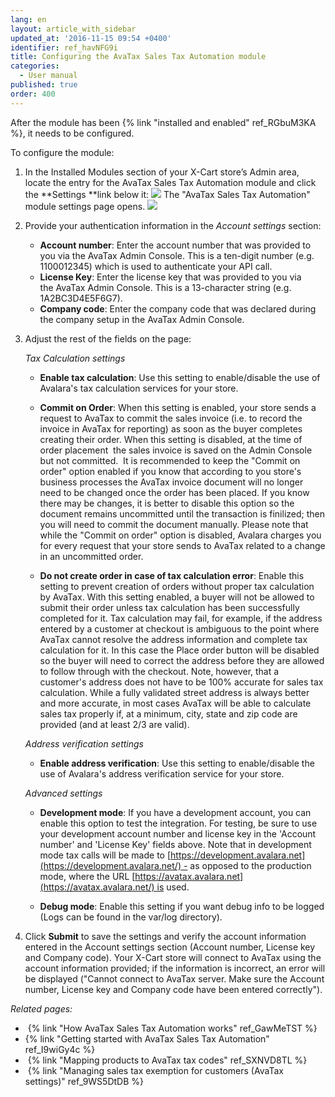 ```yaml
---
lang: en
layout: article_with_sidebar
updated_at: '2016-11-15 09:54 +0400'
identifier: ref_havNFG9i
title: Configuring the AvaTax Sales Tax Automation module
categories:
  - User manual
published: true
order: 400
---
```



After the module has been {% link "installed and enabled" ref_RGbuM3KA %}, it needs to be configured.

To configure the module:

1.  In the Installed Modules section of your X-Cart store’s Admin area, locate the entry for the AvaTax Sales Tax Automation module and click the **Settings **link below it:
    ![]({{site.baseurl}}/attachments/8749239/8717991.png)
    The "AvaTax Sales Tax Automation" module settings page opens.
    ![]({{site.baseurl}}/attachments/8749239/8717393.png)
2.  Provide your authentication information in the _Account settings_ section:

    *   **Account number**: Enter the account number that was provided to you via the AvaTax Admin Console. This is a ten-digit number (e.g. 1100012345) which is used to authenticate your API call.
    *   **License Key**: Enter the license key that was provided to you via the AvaTax Admin Console. This is a 13-character string (e.g. 1A2BC3D4E5F6G7).
    *   **Company code**: Enter the company code that was declared during the company setup in the AvaTax Admin Console. 
3.  Adjust the rest of the fields on the page:

    _Tax Calculation settings_
    
    *   **Enable tax calculation**: Use this setting to enable/disable the use of Avalara's tax calculation services for your store.
    *   **Commit on Order**: When this setting is enabled, your store sends a request to AvaTax to commit the sales invoice (i.e. to record the invoice in AvaTax for reporting) as soon as the buyer completes creating their order. When this setting is disabled, at the time of order placement  the sales invoice is saved on the Admin Console but not committed.  It is recommended to keep the "Commit on order" option enabled if you know that according to you store's business processes the AvaTax invoice document will no longer need to be changed once the order has been placed. If you know there may be changes, it is better to disable this option so the document remains uncommitted until the transaction is finilized; then you will need to commit the document manually. Please note that while the "Commit on order" option is disabled, Avalara charges you for every request that your store sends to AvaTax related to a change in an uncommitted order. 

    *   **Do not create order in case of tax calculation error**: Enable this setting to prevent creation of orders without proper tax calculation by AvaTax. With this setting enabled, a buyer will not be allowed to submit their order unless tax calculation has been successfully completed for it. Tax calculation may fail, for example, if the address entered by a customer at checkout is ambiguous to the point where AvaTax cannot resolve the address information and complete tax calculation for it. In this case the Place order button will be disabled so the buyer will need to correct the address before they are allowed to follow through with the checkout. Note, however, that a customer's address does not have to be 100% accurate for sales tax calculation. While a fully validated street address is always better and more accurate, in most cases AvaTax will be able to calculate sales tax properly if, at a minimum, city, state and zip code are provided (and at least 2/3 are valid).

    _Address verification settings_
    
    *   **Enable address verification**: Use this setting to enable/disable the use of Avalara's address verification service for your store.
    
    _Advanced settings_
    
    *   **Development mode**: If you have a development account, you can enable this option to test the integration. For testing, be sure to use your development account number and license key in the 'Account number' and 'License Key' fields above. Note that in development mode tax calls will be made to [https://development.avalara.net](https://development.avalara.net/) - as opposed to the production mode, where the URL [https://avatax.avalara.net](https://avatax.avalara.net/) is used.
    
    *   **Debug mode**: Enable this setting if you want debug info to be logged (Logs can be found in the var/log directory).
    
4.  Click **Submit** to save the settings and verify the account information entered in the Account settings section (Account number, License key and Company code). Your X-Cart store will connect to AvaTax using the account information provided; if the information is incorrect, an error will be displayed ("Cannot connect to AvaTax server. Make sure the Account number, License key and Company code have been entered correctly").

_Related pages:_

*   {% link "How AvaTax Sales Tax Automation works" ref_GawMeTST %}
*   {% link "Getting started with AvaTax Sales Tax Automation" ref_I9wiGy4c %}
*   {% link "Mapping products to AvaTax tax codes" ref_SXNVD8TL %}
*   {% link "Managing sales tax exemption for customers (AvaTax settings)" ref_9WS5DtDB %}
